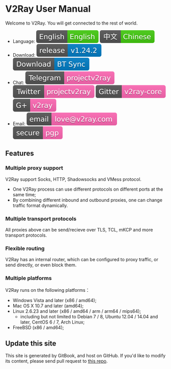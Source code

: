 # V2Ray User Manual

Welcome to V2Ray. You will get connected to the rest of world.

* Language: ![English](resources/english.svg) [![Chinese](resources/chinese.svg)](https://www.v2ray.com/)
* Download: [![GitHub release](resources/github-release.svg)](https://github.com/v2ray/v2ray-core/releases/latest) [![BT Sync](resources/btsync.svg)](https://link.getsync.com/#f=v2ray&sz=19E6&t=1&s=6FLYZURKW4ZI5SIE55VJXTLNAMTMILCL&i=CER544EIJKHBENRLTK6JZ4X32OTPZDTQV&v=2.3)
* Chat: [![Telegram](resources/telegram.svg)](https://telegram.me/projectv2ray) [![Twitter](resources/twitter.svg)](https://twitter.com/projectv2ray) [![Gitter](resources/gitter.svg)](https://gitter.im/v2ray/v2ray-core) [![Google+](resources/gplus.svg)](https://plus.google.com/communities/118329549804626583700)
* Email: [![Email](resources/email.svg)](mailto:love@v2ray.com) [![PGP 公钥](resources/pgp.svg)](chapter_00/pgp.md)

## Features
### Multiple proxy support
V2Ray support Socks, HTTP, Shadowsocks and VMess protocol.

* One V2Ray process can use different protocols on different ports at the same time;
* By combining different inbound and outbound proxies, one can change traffic format dynamically.

### Multiple transport protocols
All proxies above can be send/recieve over TLS, TCL, mKCP and more transport protocols.

### Flexible routing
V2Ray has an internal router, which can be configured to proxy traffic, or send directly, or even block them.

### Multiple platforms
V2Ray runs on the following platforms：

* Windows Vista and later (x86 / amd64);
* Mac OS X 10.7 and later (amd64);
* Linux 2.6.23 and later (x86 / amd64 / arm / arm64 / mips64);
  * including but not limited to Debian 7 / 8, Ubuntu 12.04 / 14.04 and later, CentOS 6 / 7, Arch Linux;
* FreeBSD (x86 / amd64);

## Update this site
This site is generated by GitBook, and host on GitHub. If you'd like to modify its content, please send pull request to [this repo](https://github.com/v2ray/manual).
